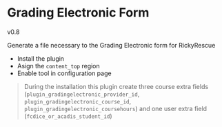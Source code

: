 # Grading Electronic Form
v0.8

Generate a file necessary to the Grading Electronic form for RickyRescue

* Install the plugin
* Asign the `content_top` region
* Enable tool in configuration page

> During the installation this plugin create three course extra fields
> (`plugin_gradingelectronic_provider_id`, `plugin_gradingelectronic_course_id`, `plugin_gradingelectronic_coursehours`)
> and one user extra field
> (`fcdice_or_acadis_student_id`)
